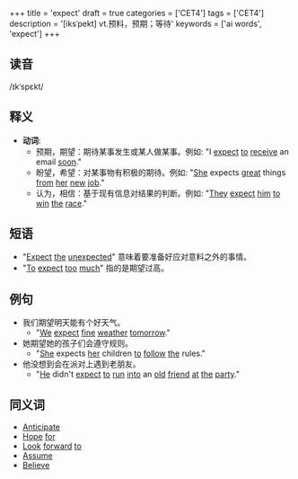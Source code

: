 +++
title = 'expect'
draft = true
categories = ['CET4']
tags = ['CET4']
description = '[iksˈpekt] vt.预料，预期；等待'
keywords = ['ai words', 'expect']
+++

## 读音
/ɪkˈspɛkt/

## 释义
- **动词**:
  - 预期，期望：期待某事发生或某人做某事。例如: "I [expect](/post/expect/) [to](/post/to/) [receive](/post/receive/) an email [soon](/post/soon/)."
  - 盼望，希望：对某事物有积极的期待。例如: "[She](/post/she/) expects [great](/post/great/) things [from](/post/from/) [her](/post/her/) [new](/post/new/) [job](/post/job/)."
  - 认为，相信：基于现有信息对结果的判断。例如: "[They](/post/they/) [expect](/post/expect/) [him](/post/him/) [to](/post/to/) [win](/post/win/) [the](/post/the/) [race](/post/race/)."

## 短语
- "[Expect](/post/expect/) [the](/post/the/) [unexpected](/post/unexpected/)" 意味着要准备好应对意料之外的事情。
- "[To](/post/to/) [expect](/post/expect/) [too](/post/too/) [much](/post/much/)" 指的是期望过高。

## 例句
- 我们期望明天能有个好天气。
  - "[We](/post/we/) [expect](/post/expect/) [fine](/post/fine/) [weather](/post/weather/) [tomorrow](/post/tomorrow/)."
- 她期望她的孩子们会遵守规则。
  - "[She](/post/she/) expects [her](/post/her/) children [to](/post/to/) [follow](/post/follow/) [the](/post/the/) rules."
- 他没想到会在派对上遇到老朋友。
  - "[He](/post/he/) didn't [expect](/post/expect/) [to](/post/to/) [run](/post/run/) [into](/post/into/) an [old](/post/old/) [friend](/post/friend/) [at](/post/at/) [the](/post/the/) [party](/post/party/)."

## 同义词
- [Anticipate](/post/anticipate/)
- [Hope](/post/hope/) [for](/post/for/)
- [Look](/post/look/) [forward](/post/forward/) [to](/post/to/)
- [Assume](/post/assume/)
- [Believe](/post/believe/)
